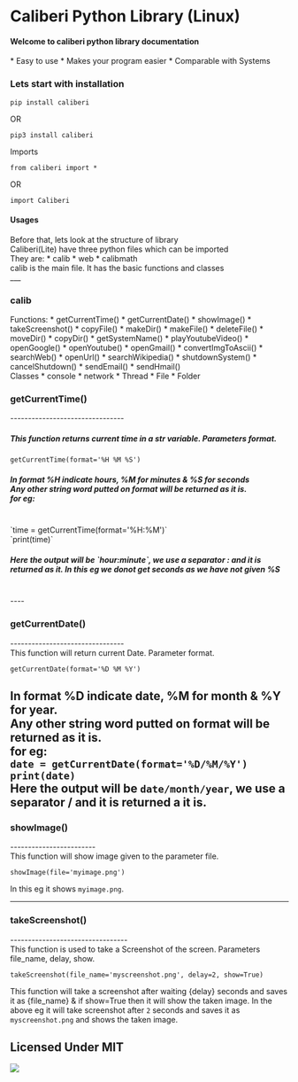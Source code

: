 <h1>Caliberi Python Library (Linux)</h1>

<h4>Welcome to caliberi python library documentation</h4>
* Easy to use
* Makes your program easier
* Comparable with Systems

<h3>Lets start with installation</h3>

    pip install caliberi
OR

    pip3 install caliberi
Imports
    
    from caliberi import *

OR

    import Caliberi

<h4>Usages</h4>
Before that, lets look at the structure of library<br>
Caliberi(Lite) have three python files which can be imported<br>
They are:
* calib
* web
* calibmath
<br>calib is the main file. It has the basic functions and classes
<br>
___
<h3>calib</h3>
Functions:
* getCurrentTime()
* getCurrentDate()
* showImage()
* takeScreenshot()
* copyFile()
* makeDir()
* makeFile()
* deleteFile()
* moveDir()
* copyDir()
* getSystemName()
* playYoutubeVideo()
* openGoogle()
* openYoutube()
* openGmail()
* convertImgToAscii()
* searchWeb()
* openUrl()
* searchWikipedia()
* shutdownSystem()
* cancelShutdown()
* sendEmail()
* sendHmail()
<br>
Classes
  * console
  * network
  * Thread
  * File
  * Folder

<h3>getCurrentTime()</h3>
    --------------------------------
<br>
<h5>This function returns current time in a str variable.
Parameters format.</h5>

    getCurrentTime(format='%H %M %S')

<h5>In format %H indicate hours, %M for minutes & %S for seconds<br>
Any other string word putted on format will be returned as it is.<br>
for eg:</h5> <br>`time = getCurrentTime(format='%H:%M')`<br>
`print(time)`<br>
<h5>Here the output will be `hour:minute`, we use a separator : and it is returned as it. In this eg we donot get seconds as we have not given %S</h5><br>
----
<br>
<h3>getCurrentDate()</h3>
    --------------------------------<br>
This function will return current Date. Parameter format.<br>

    getCurrentDate(format='%D %M %Y')

In format %D indicate date, %M for month & %Y for year.<br>
Any other string word putted on format will be returned as it is.<br>
for eg:<br>`date = getCurrentDate(format='%D/%M/%Y')`<br>
`print(date)`<br>
Here the output will be `date/month/year`, we use a separator / and it is returned a it is.<br>
----
<h3>showImage()</h3>
    ------------------------<br>
This function will show image given to the parameter file.

    showImage(file='myimage.png')
In this eg it shows `myimage.png`.

---

<h3>takeScreenshot()</h3>
    ---------------------------------<br>
This function is used to take a Screenshot of the screen. Parameters file_name, delay, show.<br>

    takeScreenshot(file_name='myscreenshot.png', delay=2, show=True)
This function will take a screenshot after waiting {delay} seconds and saves  it as {file_name} & if show=True then it will show the taken image.
In the above eg it will take screenshot after `2` seconds and saves it as `myscreenshot.png` and shows the taken image.
<h2>Licensed Under MIT</h2>
<img src='OSIApproved_1.png'></img>

